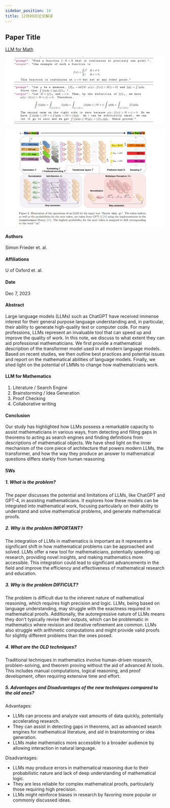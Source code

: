 ```yaml
---
sidebar_position: 14
title: 12月09日论文解读
---
```


## Paper Title
[LLM for Math](https://github.com/weijiang2023/algmon-kb/blob/main/kb/computer.science/LLM.for.Math.2312.04556.pdf)

![](./20231209/fig.1.png)

![](./20231209/fig.2.png)

#### Authors
Simon Frieder et. al.

#### Affiliations
U of Oxford et. al.

#### Date
Dec 7, 2023

#### Abstract
Large language models (LLMs) such as ChatGPT have received immense interest for their general purpose language understanding and, in particular, their ability to generate high-quality text or computer code. For many professions, LLMs represent an invaluable tool that can speed up and improve the quality of work. In this note, we discuss to what extent they can aid professional mathematicians. We first provide a mathematical description of the transformer model used in all modern language models. Based on recent studies, we then outline best practices and potential issues and report on the mathematical abilities of language models. Finally, we shed light on the potential of LMMs to change how mathematicians work.

#### LLM for Mathematics
1. Literature / Search Engine
2. Brainstorming / Idea Generation
3. Proof Checking
4. Collaborative writing

#### Conclusion
Our study has highlighted how LLMs possess a remarkable capacity to assist mathematicians in various ways, from detecting and filling gaps in theorems to acting as search engines and finding definitions from descriptions of mathematical objects. We have shed light on the inner mechanism of the core piece of architecture that powers modern LLMs, the transformer, and how the way they produce an answer to mathematical questions differs starkly from human reasoning.

#### 5Ws
##### 1. What is the problem?
The paper discusses the potential and limitations of LLMs, like ChatGPT and GPT-4, in assisting mathematicians. It explores how these models can be integrated into mathematical work, focusing particularly on their ability to understand and solve mathematical problems, and generate mathematical proofs.

##### 2. Why is the problem IMPORTANT?
The integration of LLMs in mathematics is important as it represents a significant shift in how mathematical problems can be approached and solved. LLMs offer a new tool for mathematicians, potentially speeding up research, providing novel insights, and making mathematics more accessible. This integration could lead to significant advancements in the field and improve the efficiency and effectiveness of mathematical research and education.

##### 3. Why is the problem DIFFICULT?
The problem is difficult due to the inherent nature of mathematical reasoning, which requires high precision and logic. LLMs, being based on language understanding, may struggle with the exactness required in mathematical proofs. Additionally, the autoregressive nature of LLMs means they don't typically revise their outputs, which can be problematic in mathematics where revision and iterative refinement are common. LLMs also struggle with arithmetic computations and might provide valid proofs for slightly different problems than the ones posed.

##### 4. What are the OLD techniques?
Traditional techniques in mathematics involve human-driven research, problem-solving, and theorem proving without the aid of advanced AI tools. This includes manual computations, logical reasoning, and proof development, often requiring extensive time and effort.

##### 5. Advantages and Disadvantages of the new techniques compared to the old ones?

Advantages:
* LLMs can process and analyze vast amounts of data quickly, potentially accelerating research.
* They can assist in detecting gaps in theorems, act as advanced search engines for mathematical literature, and aid in brainstorming or idea generation.
* LLMs make mathematics more accessible to a broader audience by allowing interaction in natural language.

Disadvantages:
* LLMs may produce errors in mathematical reasoning due to their probabilistic nature and lack of deep understanding of mathematical logic.
* They are less reliable for complex mathematical proofs, particularly those requiring high precision.
* LLMs might reinforce biases in research by favoring more popular or commonly discussed ideas.